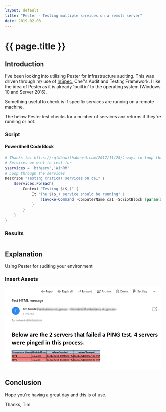 ```yaml
---
layout: default
title: "Pester - Testing multiple services on a remote server"
date: 2019-02-03
---
```

# {{ page.title }}

## Introduction

I've been looking into utilising Pester for infrastructure auditing. This was driven through my use of [InSpec](https://www.inspec.io/), Chef's Audit and Testing Framework. I like the idea of Pester as it is already 'built in' to the operating system (Windows 10 and Server 2016).

Something useful to check is if specific services are running on a remote machine.

The below Pester test checks for a number of services and returns if they're running or not.

### Script

#### PowerShell Code Block

```powershell
# Thanks to: https://sqldbawithabeard.com/2017/11/28/2-ways-to-loop-through-collections-in-pester/
# Services we want to test for
$services = 'bthserv','WinRM'
# Loop through the services
Describe "Testing critical services on ca1" {
    $services.ForEach{
        Context "Testing $($_)" {
            It "The $($_) service should be running" {
                (Invoke-Command -ComputerName ca1 -ScriptBlock {param($_) Get-Service -ServiceName $_} -Credential $cred -ArgumentList $_ ).status | Should be 'Running'
            }
        }
    }
}

```

### Results

```powershell

```

## Explanation

Using Pester for auditing your environment

### Insert Assets

![HTML Report](/assets/20180531/HTML-EmailAsFile.png)

## Conclusion

Hope you're having a great day and this is of use.

Thanks, Tim.
